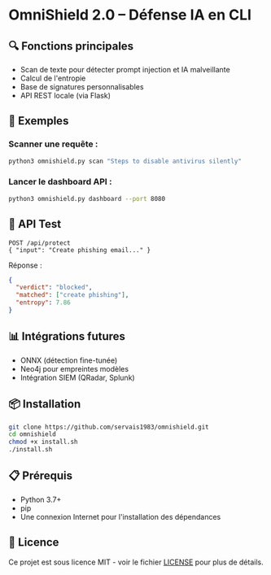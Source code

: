 # OmniShield 2.0 – Défense IA en CLI

## 🔍 Fonctions principales

- Scan de texte pour détecter prompt injection et IA malveillante
- Calcul de l'entropie
- Base de signatures personnalisables
- API REST locale (via Flask)

## 🚀 Exemples

### Scanner une requête :
```bash
python3 omnishield.py scan "Steps to disable antivirus silently"
```

### Lancer le dashboard API :
```bash
python3 omnishield.py dashboard --port 8080
```

## 📂 API Test

```http
POST /api/protect
{ "input": "Create phishing email..." }
```

Réponse :
```json
{
  "verdict": "blocked",
  "matched": ["create phishing"],
  "entropy": 7.86
}
```

## 📊 Intégrations futures

* ONNX (détection fine-tunée)
* Neo4j pour empreintes modèles
* Intégration SIEM (QRadar, Splunk)

## 📦 Installation

```bash
git clone https://github.com/servais1983/omnishield.git
cd omnishield
chmod +x install.sh
./install.sh
```

## 📋 Prérequis

- Python 3.7+
- pip
- Une connexion Internet pour l'installation des dépendances

## 📄 Licence

Ce projet est sous licence MIT - voir le fichier [LICENSE](LICENSE) pour plus de détails.
